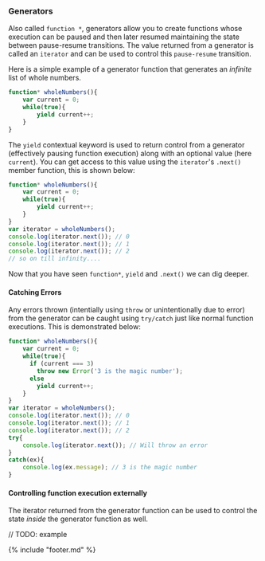 ### Generators
Also called `function *`, generators allow you to create functions whose execution can be paused and then later resumed maintaining the state between pause-resume transitions. The value returned from a generator is called an `iterator` and can be used to control this `pause-resume` transition.

Here is a simple example of a generator function that generates an *infinite* list of whole numbers. 

```ts
function* wholeNumbers(){
    var current = 0;
    while(true){
        yield current++;
    }
}
```

The `yield` contextual keyword is used to return control from a generator (effectively pausing function execution) along with an optional value (here `current`). You can get access to this value using the `iterator`'s `.next()` member function, this is shown below:

```ts
function* wholeNumbers(){
    var current = 0;
    while(true){
        yield current++;
    }
}
var iterator = wholeNumbers(); 
console.log(iterator.next()); // 0
console.log(iterator.next()); // 1
console.log(iterator.next()); // 2
// so on till infinity....
```

Now that you have seen `function*`, `yield` and `.next()` we can dig deeper. 

#### Catching Errors
Any errors thrown (intentially using `throw` or unintentionally due to error) from the generator can be caught using `try/catch` just like normal function executions. This is demonstrated below: 

```ts
function* wholeNumbers(){
    var current = 0;
    while(true){
      if (current === 3)
        throw new Error('3 is the magic number');
      else 
        yield current++;
    }
}
var iterator = wholeNumbers(); 
console.log(iterator.next()); // 0
console.log(iterator.next()); // 1
console.log(iterator.next()); // 2
try{
    console.log(iterator.next()); // Will throw an error
}
catch(ex){
    console.log(ex.message); // 3 is the magic number
}
```

#### Controlling function execution externally
The iterator returned from the generator function can be used to control the state *inside* the generator function as well. 

// TODO: example


{% include "footer.md" %}
